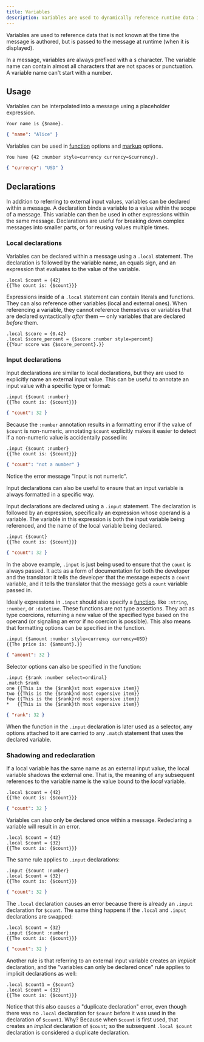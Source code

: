 ```yaml
---
title: Variables
description: Variables are used to dynamically reference runtime data in localized messages.
---
```


Variables are used to reference data that is not known at the time the message
is authored, but is passed to the message at runtime (when it is displayed).

In a message, variables are always prefixed with a `$` character. The variable
name can contain almost all characters that are not spaces or punctuation. A
variable name can't start with a number.

## Usage

Variables can be interpolated into a message using a placeholder expression.

<mf2-interactive>

```mf2
Your name is {$name}.
```

```json
{ "name": "Alice" }
```

</mf2-interactive>

Variables can be used in [function](/docs/reference/functions/) options
and [markup](/docs/reference/markup/) options.

<mf2-interactive>

```mf2
You have {42 :number style=currency currency=$currency}.
```

```json
{ "currency": "USD" }
```

</mf2-interactive>

## Declarations

In addition to referring to external input values, variables can be declared
within a message. A declaration binds a variable to a value within the scope of
a message. This variable can then be used in other expressions within the same
message. Declarations are useful for breaking down complex messages into smaller
parts, or for reusing values multiple times.

### Local declarations

Variables can be declared within a message using a `.local` statement. The
declaration is followed by the variable name, an equals sign, and an expression
that evaluates to the value of the variable.

<mf2-interactive>

```mf2
.local $count = {42}
{{The count is: {$count}}}
```

</mf2-interactive>

Expressions inside of a `.local` statement can contain literals and
functions. They can also reference other variables (local and external ones).
When referencing a variable, they cannot reference themselves or variables that
are declared syntactically _after_ them — only variables that are declared
_before_ them.

<mf2-interactive>

<!-- TODO: this should work -->

```mf2
.local $score = {0.42}
.local $score_percent = {$score :number style=percent}
{{Your score was {$score_percent}.}}
```

</mf2-interactive>

### Input declarations

Input declarations are similar to local declarations, but they are used to
explicitly name an external input value.
This can be useful to annotate an input value with a specific type or format:

<mf2-interactive>

```mf2
.input {$count :number}
{{The count is: {$count}}}
```

```json
{ "count": 32 }
```

</mf2-interactive>

Because the `:number` annotation results in a formatting error if
the value of `$count` is non-numeric, annotating `$count` explicitly
makes it easier to detect if a non-numeric value is accidentally passed in:

<mf2-interactive>

```mf2
.input {$count :number}
{{The count is: {$count}}}
```

```json
{ "count": "not a number" }
```

</mf2-interactive>

Notice the error message "Input is not numeric".

Input declarations can also be useful to ensure that an input variable is
always formatted in a specific way.

Input declarations are declared using a `.input` statement. The declaration is
followed by an expression, specifically an expression whose operand is a variable.
The variable in this expression is both the input variable being referenced,
and the name of the local variable being declared.

<mf2-interactive>

```mf2
.input {$count}
{{The count is: {$count}}}
```

```json
{ "count": 32 }
```

</mf2-interactive>

In the above example, `.input` is just being used to ensure that the `count` is
always passed. It acts as a form of documentation for both the developer and the
translator: it tells the developer that the message expects a `count` variable,
and it tells the translator that the message gets a `count` variable passed in.

Ideally expressions in `.input` should also specify a [function](/docs/reference/functions).
like `:string`, `:number`, or `:datetime`. These functions are not type assertions.
They act as type coercions, returning a new value of the specified type
based on the operand (or signaling an error if no coercion is possible).
This also means that formatting options can be specified in the
function.

<mf2-interactive>

```mf2
.input {$amount :number style=currency currency=USD}
{{The price is: {$amount}.}}
```

```json
{ "amount": 32 }
```

</mf2-interactive>

Selector options can also be specified in the function:

<mf2-interactive>

```mf2
.input {$rank :number select=ordinal}
.match $rank
one {{This is the {$rank}st most expensive item}}
two {{This is the {$rank}nd most expensive item}}
few {{This is the {$rank}rd most expensive item}}
*   {{This is the {$rank}th most expensive item}}
```

```json
{ "rank": 32 }
```

</mf2-interactive>

When the function in the `.input` declaration is later used
as a selector, any options attached to it are carried to any
`.match` statement that uses the declared variable.

### Shadowing and redeclaration

If a local variable has the same name as an external input value,
the local variable shadows the external one. That is, the meaning
of any subsequent references to the variable name is the value
bound to the _local_ variable.

<mf2-interactive>

```mf2
.local $count = {42}
{{The count is: {$count}}}
```

```json
{ "count": 32 }
```

</mf2-interactive>

Variables can also only be declared once within a message. Redeclaring a
variable will result in an error.

<mf2-interactive>

```mf2
.local $count = {42}
.local $count = {32}
{{The count is: {$count}}}
```

</mf2-interactive>

The same rule applies to `.input` declarations:

<mf2-interactive>

```mf2
.input {$count :number}
.local $count = {32}
{{The count is: {$count}}}
```

```json
{ "count": 32 }
```
</mf2-interactive>

The `.local` declaration causes an error because there is already
an `.input` declaration for `$count`. The same thing happens if
the `.local` and `.input` declarations are swapped:

<mf2-interactive>

```mf2
.local $count = {32}
.input {$count :number}
{{The count is: {$count}}}
```

```json
{ "count": 32 }
```
</mf2-interactive>


Another rule is that referring to an external input variable creates an
_implicit_ declaration, and the "variables can only be declared once"
rule applies to implicit declarations as well:

<mf2-interactive>

```mf2
.local $count1 = {$count}
.local $count = {32}
{{The count is: {$count}}}
```

</mf2-interactive>

Notice that this also causes a "duplicate declaration" error, even though
there was no `.local` declaration for `$count` before it was used in
the declaration of `$count1`. Why? Because when `$count` is first used,
that creates an _implicit_ declaration of `$count`; so the subsequent
`.local $count` declaration is considered a duplicate declaration.
